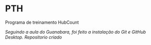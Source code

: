 # PTH
  Programa de treinamento HubCount

  *Seguindo a aula do Guanabara, foi feito a instalação do Git e GitHub Desktop. 
  Repositorio criado*
    
